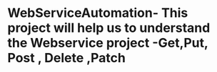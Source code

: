 # WebServiceAutomation- This project will help us to understand the Webservice project -Get,Put, Post , Delete ,Patch
